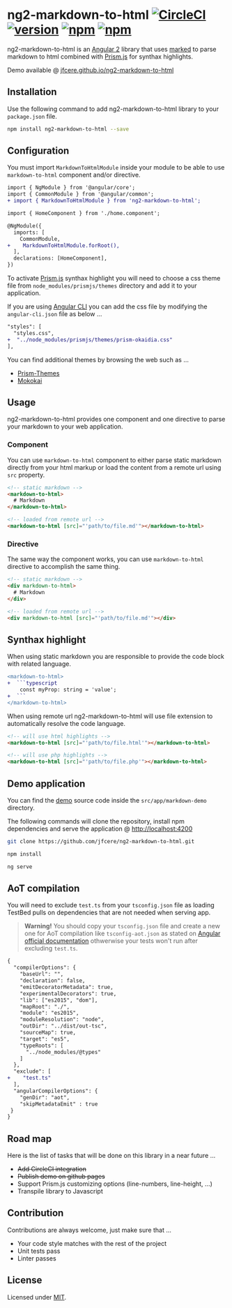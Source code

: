# ng2-markdown-to-html [![CircleCI](https://circleci.com/gh/jfcere/ng2-markdown-to-html/tree/master.svg?style=shield&)](https://circleci.com/gh/jfcere/ng2-markdown-to-html/tree/master) [![version](https://img.shields.io/npm/v/ng2-markdown-to-html.svg?style=flat)](https://www.npmjs.com/package/ng2-markdown-to-html) [![npm](https://img.shields.io/npm/l/ng2-markdown-to-html.svg)](https://opensource.org/licenses/MIT) [![npm](https://david-dm.org/jfcere/ng2-markdown-to-html/status.svg)](https://david-dm.org/jfcere/ng2-markdown-to-html)

ng2-markdown-to-html is an [Angular 2](https://angular.io/) library that uses [marked](https://github.com/chjj/marked) to parse markdown to html combined with [Prism.js](http://prismjs.com/) for synthax highlights.

Demo available @ [jfcere.github.io/ng2-markdown-to-html](https://jfcere.github.io/ng2-markdown-to-html)

## Installation

Use the following command to add ng2-markdown-to-html library to your `package.json` file.

```bash
npm install ng2-markdown-to-html --save
```

## Configuration

You must import `MarkdownToHtmlModule` inside your module to be able to use `markdown-to-html` component and/or directive.

```diff
import { NgModule } from '@angular/core';
import { CommonModule } from '@angular/common';
+ import { MarkdownToHtmlModule } from 'ng2-markdown-to-html';

import { HomeComponent } from './home.component';

@NgModule({
  imports: [
    CommonModule,
+    MarkdownToHtmlModule.forRoot(),
  ],
  declarations: [HomeComponent],
})
```

To activate [Prism.js](http://prismjs.com/) synthax highlight you will need to choose a css theme file from `node_modules/prismjs/themes` directory and add it to your application.

If you are using [Angular CLI](https://cli.angular.io/) you can add the css file by modifying the `angular-cli.json` file as below ...

```diff
"styles": [
  "styles.css",
+  "../node_modules/prismjs/themes/prism-okaidia.css"
],
```

You can find additional themes by browsing the web such as ...
- [Prism-Themes](https://github.com/PrismJS/prism-themes)
- [Mokokai](https://github.com/Ahrengot/Monokai-theme-for-Prism.js)

## Usage

ng2-markdown-to-html provides one component and one directive to parse your markdown to your web application.

### Component

You can use `markdown-to-html` component to either parse static markdown directly from your html markup or load the content from a remote url using `src` property.

```html
<!-- static markdown -->
<markdown-to-html>
  # Markdown
</markdown-to-html>

<!-- loaded from remote url -->
<markdown-to-html [src]="'path/to/file.md'"></markdown-to-html>
```

### Directive

The same way the component works, you can use `markdown-to-html` directive to accomplish the same thing.

```html
<!-- static markdown -->
<div markdown-to-html>
  # Markdown
</div>

<!-- loaded from remote url -->
<div markdown-to-html [src]="'path/to/file.md'"></div>
```

## Synthax highlight

When using static markdown you are responsible to provide the code block with related language.

```diff
<markdown-to-html>
+  ```typescript
    const myProp: string = 'value';
+  ```
</markdown-to-html>
```

When using remote url ng2-markdown-to-html will use file extension to automatically resolve the code language.

```html
<!-- will use html highlights -->
<markdown-to-html [src]="'path/to/file.html'"></markdown-to-html>

<!-- will use php highlights -->
<markdown-to-html [src]="'path/to/file.php'"></markdown-to-html>
```

## Demo application

You can find the [demo](https://jfcere.github.io/ng2-markdown-to-html) source code inside the `src/app/markdown-demo` directory.

The following commands will clone the repository, install npm dependencies and serve the application @ [http://localhost:4200](http://localhost:4200)

```bash
git clone https://github.com/jfcere/ng2-markdown-to-html.git

npm install

ng serve
```

## AoT compilation

You will need to exclude `test.ts` from your `tsconfig.json` file as loading TestBed pulls on dependencies that are not needed when serving app.

> **Warning!**
You should copy your `tsconfig.json` file and create a new one for AoT compilation like `tsconfig-aot.json` as stated on [Angular official documentation](https://angular.io/docs/ts/latest/cookbook/aot-compiler.html#!#compile) othwerwise your tests won't run after excluding `test.ts`.

```diff
{
  "compilerOptions": {
    "baseUrl": "",
    "declaration": false,
    "emitDecoratorMetadata": true,
    "experimentalDecorators": true,
    "lib": ["es2015", "dom"],
    "mapRoot": "./",
    "module": "es2015",
    "moduleResolution": "node",
    "outDir": "../dist/out-tsc",
    "sourceMap": true,
    "target": "es5",
    "typeRoots": [
      "../node_modules/@types"
    ]
  },
  "exclude": [
+    "test.ts"
  ],
  "angularCompilerOptions": {
    "genDir": "aot",
    "skipMetadataEmit" : true
 }
}
```

## Road map

Here is the list of tasks that will be done on this library in a near future ...

- ~~Add CircleCI integration~~
- ~~Publish demo on github pages~~
- Support Prism.js customizing options (line-numbers, line-height, ...)
- Transpile library to Javascript

## Contribution

Contributions are always welcome, just make sure that ...

- Your code style matches with the rest of the project
- Unit tests pass
- Linter passes

## License

Licensed under [MIT](https://opensource.org/licenses/MIT).